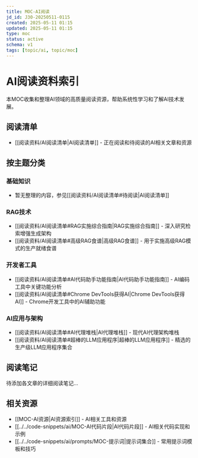```yaml
---
title: MOC-AI阅读
jd_id: J30-20250511-0115
created: 2025-05-11 01:15
updated: 2025-05-11 01:15
type: moc
status: active
schema: v1
tags: [topic/ai, topic/moc]
---
```


# AI阅读资料索引

本MOC收集和整理AI领域的高质量阅读资源，帮助系统性学习和了解AI技术发展。

## 阅读清单

- [[阅读资料/AI阅读清单|AI阅读清单]] - 正在阅读和待阅读的AI相关文章和资源

## 按主题分类

### 基础知识

- 暂无整理的内容，参见[[阅读资料/AI阅读清单#待阅读|AI阅读清单]]

### RAG技术

- [[阅读资料/AI阅读清单#RAG实施综合指南|RAG实施综合指南]] - 深入研究检索增强生成架构
- [[阅读资料/AI阅读清单#高级RAG食谱|高级RAG食谱]] - 用于实施高级RAG模式的生产就绪食谱

### 开发者工具

- [[阅读资料/AI阅读清单#AI代码助手功能指南|AI代码助手功能指南]] - AI编码工具中关键功能分析
- [[阅读资料/AI阅读清单#Chrome DevTools获得AI|Chrome DevTools获得AI]] - Chrome开发工具中的AI辅助功能

### AI应用与架构

- [[阅读资料/AI阅读清单#AI代理堆栈|AI代理堆栈]] - 现代AI代理架构堆栈
- [[阅读资料/AI阅读清单#超棒的LLM应用程序|超棒的LLM应用程序]] - 精选的生产级LLM应用程序集合

## 阅读笔记

待添加各文章的详细阅读笔记...

## 相关资源

- [[MOC-AI资源|AI资源索引]] - AI相关工具和资源
- [[../../code-snippets/ai/MOC-AI代码片段|AI代码片段]] - AI相关代码实现和示例
- [[../../code-snippets/ai/prompts/MOC-提示词|提示词集合]] - 常用提示词模板和技巧 